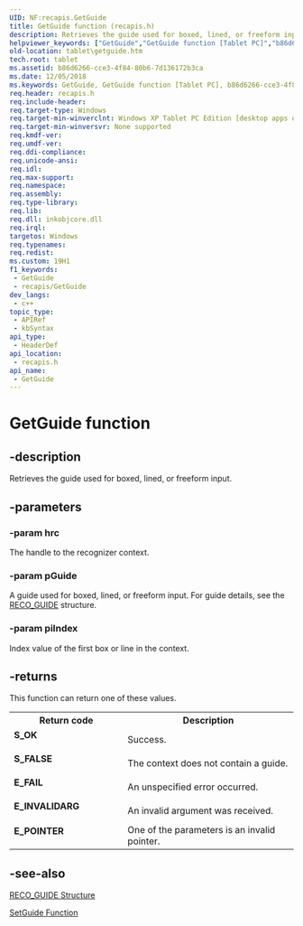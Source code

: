```yaml
---
UID: NF:recapis.GetGuide
title: GetGuide function (recapis.h)
description: Retrieves the guide used for boxed, lined, or freeform input.
helpviewer_keywords: ["GetGuide","GetGuide function [Tablet PC]","b86d6266-cce3-4f84-80b6-7d136172b3ca","recapis/GetGuide","tablet.getguide"]
old-location: tablet\getguide.htm
tech.root: tablet
ms.assetid: b86d6266-cce3-4f84-80b6-7d136172b3ca
ms.date: 12/05/2018
ms.keywords: GetGuide, GetGuide function [Tablet PC], b86d6266-cce3-4f84-80b6-7d136172b3ca, recapis/GetGuide, tablet.getguide
req.header: recapis.h
req.include-header: 
req.target-type: Windows
req.target-min-winverclnt: Windows XP Tablet PC Edition [desktop apps only]
req.target-min-winversvr: None supported
req.kmdf-ver: 
req.umdf-ver: 
req.ddi-compliance: 
req.unicode-ansi: 
req.idl: 
req.max-support: 
req.namespace: 
req.assembly: 
req.type-library: 
req.lib: 
req.dll: inkobjcore.dll
req.irql: 
targetos: Windows
req.typenames: 
req.redist: 
ms.custom: 19H1
f1_keywords:
 - GetGuide
 - recapis/GetGuide
dev_langs:
 - c++
topic_type:
 - APIRef
 - kbSyntax
api_type:
 - HeaderDef
api_location:
 - recapis.h
api_name:
 - GetGuide
---
```


# GetGuide function


## -description

Retrieves the guide used for boxed, lined, or freeform input.

## -parameters

### -param hrc

The handle to the recognizer context.

### -param pGuide

A guide used for boxed, lined, or freeform input. For guide details, see the <a href="/windows/desktop/api/rectypes/ns-rectypes-reco_guide">RECO_GUIDE</a> structure.

### -param piIndex

Index value of the first box or line in the context.

## -returns

This function can return one of these values.

<table>
<tr>
<th>Return code</th>
<th>Description</th>
</tr>
<tr>
<td width="40%">
<dl>
<dt><b>S_OK</b></dt>
</dl>
</td>
<td width="60%">
Success.

</td>
</tr>
<tr>
<td width="40%">
<dl>
<dt><b>S_FALSE</b></dt>
</dl>
</td>
<td width="60%">
The context does not contain a guide.

</td>
</tr>
<tr>
<td width="40%">
<dl>
<dt><b>E_FAIL</b></dt>
</dl>
</td>
<td width="60%">
An unspecified error occurred.

</td>
</tr>
<tr>
<td width="40%">
<dl>
<dt><b>E_INVALIDARG</b></dt>
</dl>
</td>
<td width="60%">
An invalid argument was received.

</td>
</tr>
<tr>
<td width="40%">
<dl>
<dt><b>E_POINTER</b></dt>
</dl>
</td>
<td width="60%">
One of the parameters is an invalid pointer.

</td>
</tr>
</table>

## -see-also

<a href="/windows/desktop/api/rectypes/ns-rectypes-reco_guide">RECO_GUIDE Structure</a>



<a href="/windows/desktop/api/recapis/nf-recapis-setguide">SetGuide Function</a>